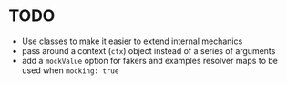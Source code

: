 # TODO

- Use classes to make it easier to extend internal mechanics
- pass around a context (`ctx`) object instead of a series of arguments
- add a `mockValue` option for fakers and examples resolver maps to be used when `mocking: true`
